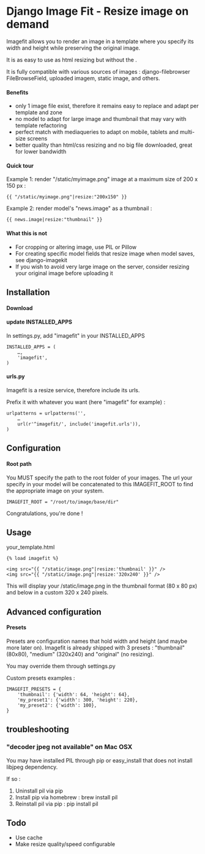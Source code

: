 # Django Image Fit - Resize image on demand

Imagefit allows you to render an image in a template where you specify its width and height
while preserving the original image.

It is as easy to use as html resizing but without the .

It is fully compatible with various sources of images :
django-filebrowser FileBrowseField, uploaded imagem, static image, and others.


#### Benefits

* only 1 image file exist, therefore it remains easy to replace and adapt per template and zone
* no model to adapt for large image and thumbnail that may vary with template refactoring
* perfect match with mediaqueries to adapt on mobile, tablets and multi-size screens
* better quality than html/css resizing and no big file downloaded, great for lower bandwidth


#### Quick tour

Example 1: render "/static/myimage.png" image at a maximum size of 200 x 150 px :

    {{ "/static/myimage.png"|resize:"200x150" }}

Example 2: render model's "news.image" as a thumbnail :

    {{ news.image|resize:"thumbnail" }}



#### What this is not

* For cropping or altering image, use PIL or Pillow
* For creating specific model fields that resize image when model saves, see django-imagekit
* If you wish to avoid very large image on the server, consider resizing your original image
before uploading it



## Installation

#### Download

#### update INSTALLED_APPS

In settings.py, add "imagefit" in your INSTALLED_APPS

    INSTALLED_APPS = (
    	…,
    	'imagefit',
    )


#### urls.py

Imagefit is a resize service, therefore include its urls.

Prefix it with whatever you want (here "imagefit" for example) :

    urlpatterns = urlpatterns('',
        …
        url(r'^imagefit/', include('imagefit.urls')),
    )


## Configuration


#### Root path

You MUST specify the path to the root folder of your images.
The url your specify in your model will be concatenated to this IMAGEFIT_ROOT
to find the appropriate image on your system.

	IMAGEFIT_ROOT = "/root/to/image/base/dir"


Congratulations, you're done !


## Usage

your_template.html

	{% load imagefit %}
	
	<img src="{{ "/static/image.png"|resize:'thumbnail' }}" />
	<img src="{{ "/static/image.png"|resize:'320x240' }}" />

This will display your /static/image.png in the thumbnail format (80 x 80 px)
and below in a custom 320 x 240 pixels.

## Advanced configuration

#### Presets

Presets are configuration names that hold width and height (and maybe more later on).
Imagefit is already shipped with 3 presets : "thumbnail" (80x80), 
"medium" (320x240) and "original" (no resizing).

You may override them through settings.py


Custom presets examples :

    IMAGEFIT_PRESETS = {
        'thumbnail': {'width': 64, 'height': 64},
        'my_preset1': {'width': 300, 'height': 220},
        'my_preset2': {'width': 100},
    }


## troubleshooting


### "decoder jpeg not available" on Mac OSX


You may have installed PIL through pip or easy_install that
does not install libjpeg dependency.

If so :

1. Uninstall pil via pip
2. Install pip via homebrew : brew install pil
3. Reinstall pil via pip : pip install pil


## Todo

* Use cache
* Make resize quality/speed configurable
